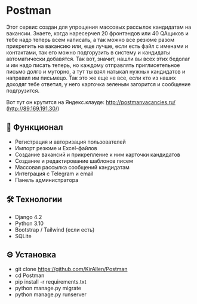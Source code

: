 # Postman

Этот сервис создан для упрощения массовых рассылок кандидатам на вакансии.
Знаете, когда наресерчел 20 фронтэндов или 40 QAщиков и тебе надо теперь всем написать, а так можно все резюме разом прикрепить на вакансию или, еще лучше, если есть файл с именами и контактами, так его можно подгорузить в систему и кандидаты автоматически добавятся.
Так вот, значит, нашли вы всех этих бедолаг и им надо писать теперь, но каждому отправлять приглисетельное письмо долго и муторно, а тут ты взял натыкал нужных кандидатов и направил им письмецо. 
Так это же еще не все, если кто из наших доходяг тебе ответил, у него карточка зеленым загорится и сообщение подгрузится. 

Вот тут он крутится на Яндекс.клауде: http://postmanvacancies.ru/ (http://89.169.191.30/)

## 🚀 Функционал

- Регистрация и авторизация пользователей
- Импорт резюме и Excel-файлов
- Создание вакансий и прикрепление к ним карточки кандидатов
- Создание и редактирование шаблонов писем 
- Массовая рассылка сообщений кандидатам
- Интеграция с Telegram и email
- Панель администратора

## 🛠️ Технологии

- Django 4.2
- Python 3.10
- Bootstrap / Tailwind (если есть)
- SQLite

## ⚙️ Установка

- git clone https://github.com/KirAllen/Postman
- cd Postman
- pip install -r requirements.txt
- python manage.py migrate
- python manage.py runserver